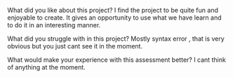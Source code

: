 What did you like about this project?
I find the project to be quite fun and enjoyable to create. It gives an opportunity to use what we have learn and to do it in an interesting manner.

What did you struggle with in this project?
Mostly syntax error , that is very obvious but you just cant see it in the moment.

What would make your experience with this assessment better?
I cant think of anything at the moment.
